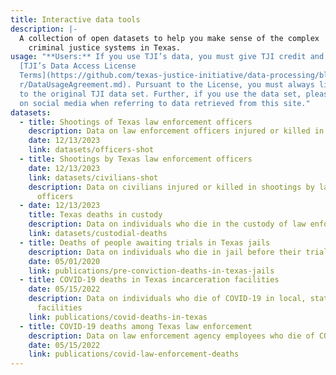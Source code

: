 ```yaml
---
title: Interactive data tools
description: |-
  A collection of open datasets to help you make sense of the complex
    criminal justice systems in Texas.
usage: "**Users:** If you use TJI’s data, you must give TJI credit and adhere to
  [TJI’s Data Access License
  Terms](https://github.com/texas-justice-initiative/data-processing/blob/maste\
  r/DataUsageAgreement.md). Pursuant to the License, you must always link back
  to the original TJI data set. Further, if you use the data set, please tag us
  on social media when referring to data retrieved from this site."
datasets:
  - title: Shootings of Texas law enforcement officers
    description: Data on law enforcement officers injured or killed in shootings
    date: 12/13/2023
    link: datasets/officers-shot
  - title: Shootings by Texas law enforcement officers
    date: 12/13/2023
    link: datasets/civilians-shot
    description: Data on civilians injured or killed in shootings by law enforcement
      officers
  - date: 12/13/2023
    title: Texas deaths in custody
    description: Data on individuals who die in the custody of law enforcement
    link: datasets/custodial-deaths
  - title: Deaths of people awaiting trials in Texas jails
    description: Data on individuals who die in jail before their trial
    date: 05/01/2020
    link: publications/pre-conviction-deaths-in-texas-jails
  - title: COVID-19 deaths in Texas incarceration facilities
    date: 05/15/2022
    description: Data on individuals who die of COVID-19 in local, state and federal
      facilities
    link: publications/covid-deaths-in-texas
  - title: COVID-19 deaths among Texas law enforcement
    description: Data on law enforcement agency employees who die of COVID-19
    date: 05/15/2022
    link: publications/covid-law-enforcement-deaths
---
```

